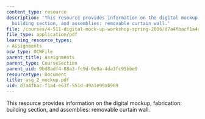 ```yaml
---
content_type: resource
description: 'This resource provides information on the digital mockup, fabrication:
  building section, and assemblies: removable curtain wall.'
file: /courses/4-511-digital-mock-up-workshop-spring-2006/d7a4fbacf1a4e63f551d49a1e99ab969_asg_2_mockup.pdf
file_type: application/pdf
learning_resource_types:
- Assignments
ocw_type: OCWFile
parent_title: Assignments
parent_type: CourseSection
parent_uid: 9bd8adf4-88a3-fc9d-0e9a-4da3fc95bbe9
resourcetype: Document
title: asg_2_mockup.pdf
uid: d7a4fbac-f1a4-e63f-551d-49a1e99ab969
---
```

This resource provides information on the digital mockup, fabrication: building section, and assemblies: removable curtain wall.

